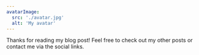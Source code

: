 ```yaml
---
avatarImage:
  src: './avatar.jpg'
  alt: 'My avatar'
---
```


Thanks for reading my blog post! Feel free to check out my other posts or contact me via the social links.
